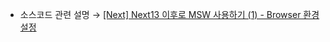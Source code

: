 * 소스코드 관련 설명 → <a href='https://jforj.tistory.com/387'>[Next] Next13 이후로 MSW 사용하기 (1) - Browser 환경 설정</a>